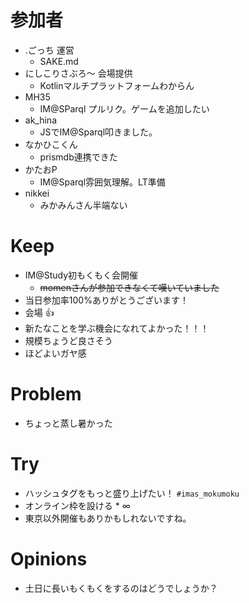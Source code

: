 # 参加者

- .ごっち 運営
  - SAKE.md
- にしこりさぶろ〜 会場提供
  - Kotlinマルチプラットフォームわからん
- MH35
  - IM@SParql プルリク。ゲームを追加したい
- ak_hina
  - JSでIM@Sparql叩きました。
- なかひこくん
  - prismdb連携できた
- かたおP
  - IM@Sparql雰囲気理解。LT準備
- nikkei
  - みかみんさん半端ない

# Keep

- IM@Study初もくもく会開催
  - ~~momenさんが参加できなくて嘆いていました~~
- 当日参加率100%ありがとうございます！
- 会場 :+1:
- 新たなことを学ぶ機会になれてよかった！！！
- 規模ちょうど良さそう
- ほどよいガヤ感

# Problem

- ちょっと蒸し暑かった

# Try

- ハッシュタグをもっと盛り上げたい！ `#imas_mokumoku`
- オンライン枠を設ける * ∞
- 東京以外開催もありかもしれないですね。

# Opinions

- 土日に長いもくもくをするのはどうでしょうか？